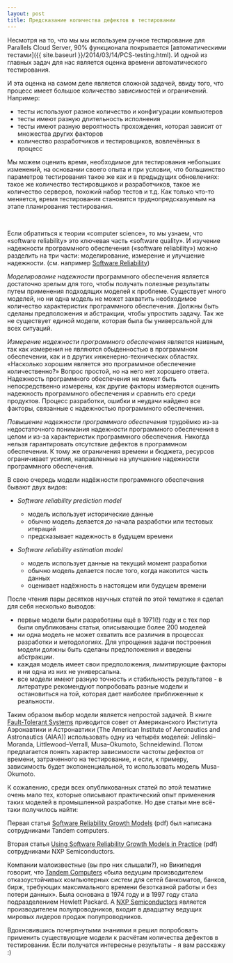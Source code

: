 ```yaml
---
layout: post
title: Предсказание количества дефектов в тестировании
---
```




Несмотря на то, что мы мы используем ручное тестирование для Parallels Cloud Server,
90% функционала покрывается [автоматическими тестами]({{ site.baseurl }}/2014/03/14/PCS-testing.html).
И одной из главных задач для нас является оценка времени автоматического тестирования.

И эта оценка на самом деле является сложной задачей, ввиду того,
что процесс имеет большое количество зависимостей и ограничений. Например:

* тесты используют разное количество и конфигурации компьютеров
* тесты имеют разную длительность исполнения
* тесты имеют разную вероятность прохождения, которая зависит от множества других факторов
* количество разработчиков и тестировщиков, вовлечённых в процесс

Мы можем оценить время, необходимое для тестирования небольших изменений,
на основании своего опыта и при условии, что большинство параметров тестирования
такое же как и в предыдущих обновлениях: такое же количество тестировщиков и разработчиков,
такое же количество серверов, похожий набор тестов и т.д. Как только что-то меняется,
время тестирования становится труднопредсказуемым на этапе планирования тестирования.

<br>

Если обратиться к теории «computer science», то мы узнаем, что «software reliability» это ключевая часть
«software quality». И изучение надежности программного обеспечения («software reliability»)
можно разделить на три части: моделирование, измерение и улучшение надежности. (см. например
[Software Reliability](http://users.ece.cmu.edu/~koopman/des_s99/sw_reliability/))

*Моделирование надежности* программного обеспечения является достаточно зрелым для того,
чтобы получать полезные результаты путем применения подходящих моделей к проблеме.
Существует много моделей, но ни одна модель не может захватить необходимое количество
характеристик программного обеспечения. Должны быть сделаны предположения и абстракции,
чтобы упростить задачу. Так же не существует единой модели, которая была бы
универсальной для всех ситуаций.

*Измерение надежности программного обеспечения* является наивным, так как
измерения не являются обыденностью в программном обеспечении, как и в других инженерно-технических областях.
«Насколько хорошим является это программное обеспечение количественно?»
Вопрос простой, но на него нет хорошего ответа. Надежность программного обеспечения
не может быть непосредственно измерены, как другие факторы измеряются оценить
надежность программного обеспечения и сравнить его среди продуктов. Процесс разработки,
ошибки и неудачи найдено все факторы, связанные с надежностью программного обеспечения.

*Повышение надежности программного обеспечения* трудоёмко из-за
недостаточного понимания надежности программного обеспечения в целом и из-за
характеристик программного обеспечения. Никогда нельзя гарантировать отсутствие
дефектов в программном обеспечении. К тому же ограничения времени и бюджета, ресурсов
ограничивает усилия, направленные на улучшение надежности программного обеспечения.

В свою очередь модели надёжности программного обеспечения бывают двух видов:

* *Software reliability prediction model*
  * модель использует исторические данные
  * обычно модель делается *до* начала разработки или тестовых итераций
  * предсказывает надежность в будущем времени

* *Software reliability estimation model*
  * модель использует данные на текущий момент разработки
  * обычно модель делается после того, когда накопится часть данных
  * оценивает надёжность в настоящем или будущем времени

После чтения пары десятков научных статей по этой тематике я сделал для себя несколько выводов:

* первые модели были разработаны ещё в 1971(!) году и с тех пор
были опубликованы статьи, описывающие более 200 моделей
* ни одна модель не может охватить все различия в процессах разработки и методологиях.
Для упрощения задачи построения модели должны быть сделаны предположения и введены абстракции.
* каждая модель имеет свои предположения, лимитирующие факторы
и ни одна из них не универсальна.
* все модели имеют разную точность и стабильность результатов -
в литературе рекомендуют попробовать разные модели и
остановиться на той, которая дает наиболее приближенные к реальности.

Таким образом выбор модели является непростой задачей. В книге [Fault-Tolerant Systems](http://www.amazon.com/Fault-Tolerant-Systems-Israel-Koren/dp/0120885255/ref=sr_1_1?ie=UTF8&qid=1398418187&sr=8-1&keywords=fault-tolerant+systems)
приводится совет от Американского Института Аэронавтики и Астронавтики (The American Institute of
Aeronautics and Astronautics (AIAA)) использовать одну из четырёх моделей:
Jelinski–Moranda, Littlewood–Verrall, Musa–Okumoto, Schneidewind. Потом предлагается
понять характер зависимости частоты дефектов от времени, затраченного на тестирование,
и если, к примеру, зависимость будет экспоненциальной, то использовать модель Musa-Okumoto.

К сожалению, среди всех опубликованных статей по этой тематике очень мало тех,
которые описывают практический опыт применения таких моделей в промышленной разработке.
Но две статьи мне всё-таки получилось найти:

Первая статья [Software Reliability Growth Models](http://www.hpl.hp.com/techreports/tandem/TR-96.1.pdf) (pdf)
был написана сотрудниками Tandem computers.

Вторая статья [Using Software Reliability Growth Models in Practice](http://alexandria.tue.nl/openaccess/Metis207438.pdf) (pdf)
сотрудниками NXP Semiconductors.

Компании малоизвестные (вы про них слышали?), но Википедия говорит, что
[Tandem Computers](https://en.wikipedia.org/wiki/Tandem_Computers)
«была ведущим производителем отказоустойчивых компьютерных систем для сетей банкоматов,
банков, бирж, требующих максимального времени безотказной работы и без потери данных».
Была основана в 1974 году и в 1997 году стала подразделением Hewlett Packard.
А [NXP Semiconductors](https://en.wikipedia.org/wiki/NXP_Semiconductors) является
производителем полупроводников, входит в двадцатку ведущих мировых
лидеров продаж полупроводников.

Вдохновившись почерпнутыми знаниями я решил попробовать применить
существующие модели к расчётам количества дефектов в тестировании.
Если получатся интересные результаты - я вам расскажу :)
